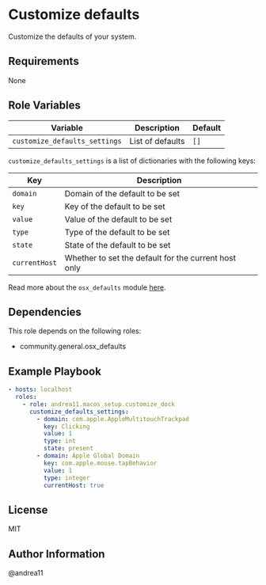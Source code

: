 # Customize defaults

Customize the defaults of your system.

## Requirements

None

## Role Variables

| Variable                      | Description      | Default |
| ----------------------------- | ---------------- | ------- |
| `customize_defaults_settings` | List of defaults | `[]`    |

`customize_defaults_settings` is a list of dictionaries with the following keys:

| Key           | Description                                          |
| ------------- | ---------------------------------------------------- |
| `domain`      | Domain of the default to be set                      |
| `key`         | Key of the default to be set                         |
| `value`       | Value of the default to be set                       |
| `type`        | Type of the default to be set                        |
| `state`       | State of the default to be set                       |
| `currentHost` | Whether to set the default for the current host only |

Read more about the `osx_defaults` module [here](https://docs.ansible.com/ansible/latest/collections/community/general/osx_defaults_module.html).

## Dependencies

This role depends on the following roles:

- community.general.osx_defaults

## Example Playbook

```yaml
- hosts: localhost
  roles:
    - role: andrea11.macos_setup.customize_dock
      customize_defaults_settings:
        - domain: com.apple.AppleMultitouchTrackpad
          key: Clicking
          value: 1
          type: int
          state: present
        - domain: Apple Global Domain
          key: com.apple.mouse.tapBehavior
          value: 1
          type: integer
          currentHost: true
```

## License

MIT

## Author Information

@andrea11
